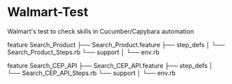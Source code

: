 # Walmart-Test
Walmart's test to check skills in Cucumber/Capybara automation

feature Search_Product
├── Search_Product.feature
├── step_defs
│ └── Search_Product_Steps.rb
└── support
│ └── env.rb


feature Search_CEP_API
├── Search_CEP_API.feature
├── step_defs
│ └── Search_CEP_API_Steps.rb
└── support
│ └── env.rb
